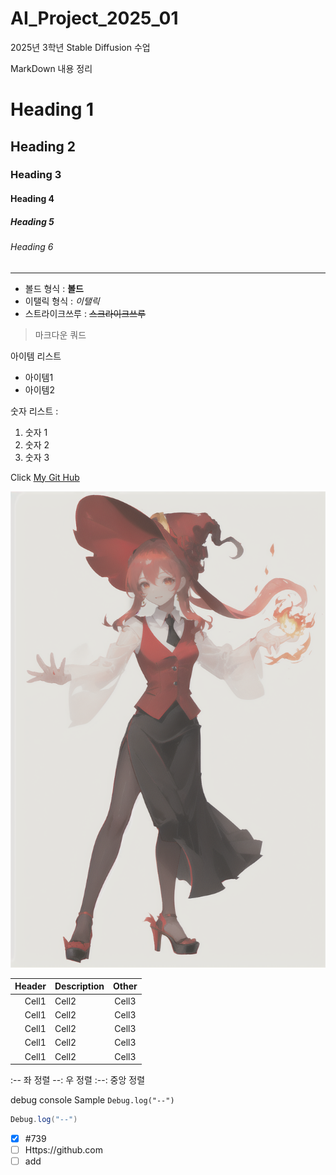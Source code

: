 # AI_Project_2025_01
2025년 3학년 Stable Diffusion 수업

MarkDown 내용 정리

<!-- Heading -->

# Heading 1
## Heading 2
### Heading 3
#### Heading 4
##### Heading 5
###### Heading 6

<!-- Line -->

---

<!-- Text attributes -->

+ 볼드 형식 : **볼드**
+ 이탤릭 형식 : *이탤릭*
+ 스트라이크쓰루 : ~~스크라이크쓰루~~

<!-- Quote -->
> 마크다운 쿼드

<!-- Bullet List -->
아이템 리스트
* 아이템1
* 아이템2

<!-- Nubered List-->
숫자 리스트 :
1. 숫자 1
2. 숫자 2
3. 숫자 3

<!-- Link -->
Click [My Git Hub](https://github.com/Kimyonghwann/AI_Project_2025_01)

<!-- Image -->
![image](https://github.com/Kimyonghwann/AI_Project_2025_01/blob/main/image/00044-407764822.png?raw=true)

<!-- Table -->

|Header|Description|Other|
|--:|:--|:--:|
|Cell1|Cell2|Cell3|
|Cell1|Cell2|Cell3|
|Cell1|Cell2|Cell3|
|Cell1|Cell2|Cell3|
|Cell1|Cell2|Cell3|

:-- 좌 정렬
--: 우 정렬
:--: 중앙 정렬

<!-- Code -->

debug console Sample `Debug.log("--")`

```C#
Debug.log("--")
```

<!-- TodoList -->
- [X] #739
- [ ] Https://github.com
- [ ] add